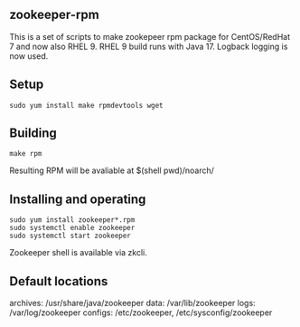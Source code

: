 zookeeper-rpm
---------
This is a set of scripts to make zookepeer rpm package for CentOS/RedHat 7 and now also RHEL 9. RHEL 9 build runs with Java 17. Logback logging is now used.

Setup
-----
    sudo yum install make rpmdevtools wget

Building
--------
    make rpm

Resulting RPM will be avaliable at $(shell pwd)/noarch/

Installing and operating
------------------------
    sudo yum install zookeeper*.rpm
    sudo systemctl enable zookeeper
    sudo systemctl start zookeeper

Zookeeper shell is available via zkcli.

Default locations
-----------------
archives: /usr/share/java/zookeeper
data:     /var/lib/zookeeper
logs:     /var/log/zookeeper
configs:  /etc/zookeeper, /etc/sysconfig/zookeeper
